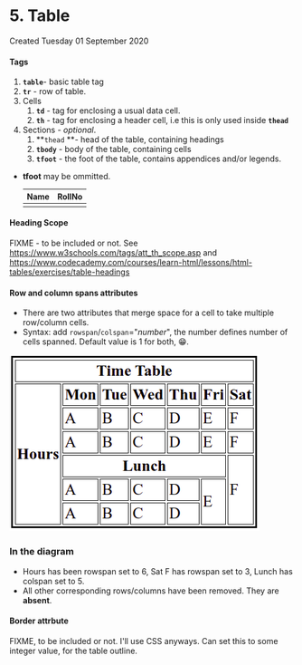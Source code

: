# 5. Table
Created Tuesday 01 September 2020

#### Tags

1. **``table``**- basic table tag
2. **``tr``** - row of table.
3. Cells
	1. **``td``** - tag for enclosing a usual data cell.
	2. **``th``** - tag for enclosing a header cell, i.e this is only used inside **``thead``**
4. Sections - *optional*.
	1. **``thead`` **- head of the table, containing headings
	2. **``tbody``** - body of the table, containing cells
	3. **``tfoot``** - the foot of the table, contains appendices and/or legends.



* **tfoot** may be ommitted.

	<table>
		<thead>
			<tr>
				<th>Name</th>
				<th>RollNo</th>
			</tr>
		</thead>
		<tbody>
			<tr>
				<td></td>
			<tr>
		</tbody>
	</table>


#### Heading Scope
FIXME - to be included or not.
See <https://www.w3schools.com/tags/att_th_scope.asp> and <https://www.codecademy.com/courses/learn-html/lessons/html-tables/exercises/table-headings>

#### Row and column spans attributes

* There are two attributes that merge space for a cell to take multiple row/column cells.
* Syntax: add ``rowspan``/``colspan``="*number*", the number defines number of cells spanned. Default value is 1 for both, 😁️.

![](assets/5_Table-image-1.png)

### In the diagram

* Hours has been rowspan set to 6, Sat F has rowspan set to 3, Lunch has colspan set to 5.
* All other corresponding rows/columns have been removed. They are **absent**.


#### Border attrbute
FIXME, to be included or not. I'll use CSS anyways.
Can set this to some integer value, for the table outline.

